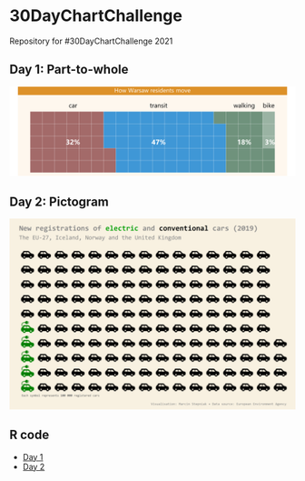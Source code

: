 # 30DayChartChallenge

Repository for #30DayChartChallenge 2021

## Day 1: Part-to-whole

![](img/day_1.png)



## Day 2: Pictogram

![](img/day_2.png)

## R code

+ [Day 1](https://github.com/stmarcin/30DayChartChallenge/blob/main/R/day_01.R)
+ [Day 2](https://github.com/stmarcin/30DayChartChallenge/blob/main/R/day_02.R)
